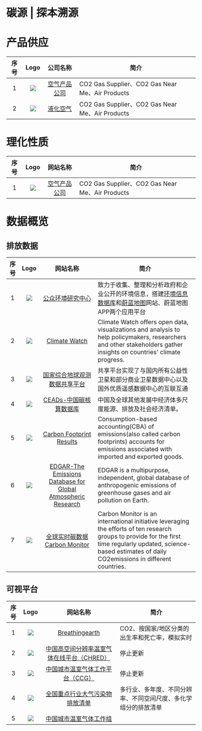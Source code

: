 # 碳源 | 探本溯源

# 产品供应

| 序号 | Logo | 公司名称 | 简介 | 
|:---:|:----:|:----:|----|
| 1 | ![](https://www.airproducts.com/-/media/airproducts/air-products-logo.png?h=43&la=en&w=198&hash=90A24EFA57CB0806A7B5EBFC0FC78336) | [空气产品公司](https://www.airproducts.com/gases/carbon-dioxide) | CO2 Gas Supplier、CO2 Gas Near Me、Air Products |
| 2 | ![](https://www.airproducts.com/-/media/airproducts/air-products-logo.png?h=43&la=en&w=198&hash=90A24EFA57CB0806A7B5EBFC0FC78336) | [液化空气](https://www.airproducts.com/gases/carbon-dioxide) | CO2 Gas Supplier、CO2 Gas Near Me、Air Products |

# 理化性质

| 序号 | Logo | 网站名称 | 简介 | 
|:---:|:----:|:----:|----|
| 1 | ![](https://www.airproducts.com/-) | [空气产品公司](https://www.airproducts.com/gases/carbon-dioxide) | CO2 Gas Supplier、CO2 Gas Near Me、Air Products |

# 数据概览

## 排放数据
| 序号 | Logo | 网站名称 | 简介 | 
|:---:|:----:|:----:|----|
| 1 | ![](https://www.ipe.org.cn/public/static/images/common/logo-ipe.png) | [公众环境研究中心](https://www.ipe.org.cn/index.html) | 致力于收集、整理和分析政府和企业公开的环境信息，搭建[环境信息数据库](https://www.ipe.org.cn/Climate/Climate.html?keycode=4543j9f9ri334233r3rixxxyyo12)和[蔚蓝地图](https://www.ipe.org.cn/MapLowCarbon/LowCarbon.html?q=5)网站、蔚蓝地图APP两个应用平台 |
| 2 | ![](https://s3.uuu.ovh/imgs/2022/11/27/510950a032b6519c.png) | [Climate Watch](https://www.climatewatchdata.org/) | Climate Watch offers open data, visualizations and analysis to help policymakers, researchers and other stakeholders gather insights on countries' climate progress. |
| 3 | ![](https://s3.uuu.ovh/imgs/2022/11/27/88ac1eaa88c09e81.png) | [国家综合地球观测数据共享平台](http://www.chinageoss.cn/) | 共享平台实现了与国内所有公益性卫星和部分商业卫星数据中心以及国外优质遥感数据中心的互联互通 |
| 4 | ![](https://i.postimg.cc/sXdbrTHS/logo-3.png) | [CEADs-中国碳核算数据库](https://www.ceads.net.cn/) | 中国及全球其他发展中经济体多尺度能源、排放及社会经济清单。 |
| 5 | ![](https://s3.uuu.ovh/imgs/2022/11/27/05582406b3f848a1.png) | [Carbon Footprint Results](https://worldmrio.com/footprints/carbon/) | Consumption-based accounting(CBA) of emissions(also called carbon footprints) accounts for emissions associated with imported and exported goods.  |
| 6 | ![](https://s3.uuu.ovh/imgs/2022/11/27/e0ae65f7cb00d135.png) | [EDGAR-The Emissions Database for Global Atmospheric Research](https://edgar.jrc.ec.europa.eu/) | EDGAR is a multipurpose, independent, global database of anthropogenic emissions of greenhouse gases and air pollution on Earth. |
| 7 | ![](https://s3.uuu.ovh/imgs/2022/11/27/8d5a4d9b06518350.png) | [全球实时碳数据 Carbon Monitor](https://carbonmonitor.org.cn/) | Carbon Monitor is an international initiative leveraging the efforts of ten research groups to provide for the first time regularly updated, science-based estimates of daily CO2emissions in different countries.  |


## 可视平台
| 序号 | Logo | 网站名称 | 简介 | 
|:---:|:----:|:----:|----|
| 1 | ![](http://ys-o.ysepan.com/618551351/616300742/moOUOgp46463I865JO423/avatar-%E6%97%A0%E7%99%BD%E8%BE%B9.jpg) | [Breathingearth](http://www.breathingearth.net/) | CO2、按国家/地区分类的出生率和死亡率，模拟实时 |
| 2 | ![](https://s2.loli.net/2022/11/26/o6fSAHBVkPsINUn.png) | [中国高空间分辨率温室气体在线平台（CHRED）  ](https://wxccg.cityghg.com/geo/) | 停止更新 |
| 3 | ![](https://s2.loli.net/2022/11/26/o6fSAHBVkPsINUn.png) | [中国城市温室气体工作平台（CCG）](http://wxccg.cityghg.com/) | 停止更新 |
| 4 | ![](https://ieimodel.org/content/images/2019/04/logo.png) | [全国重点行业大气污染物排放清单](https://www.ieimodel.org/) | 多行业、多年度、不同分辨率、不同空间尺度、多化学组分的排放清单 |
| 5 | ![](http://www.cityghg.com/images/LOGO.svg) | [中国城市温室气体工作组](http://www.cityghg.com/) |  |
